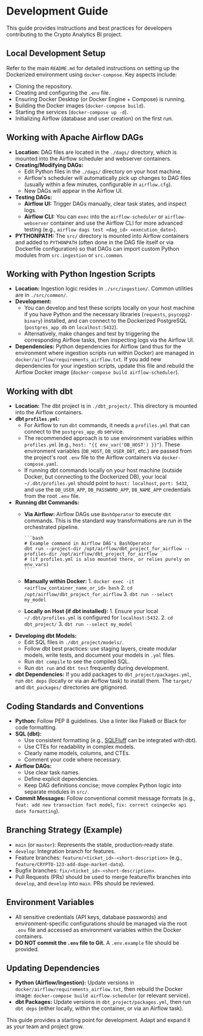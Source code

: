 # Development Guide

This guide provides instructions and best practices for developers contributing to the Crypto Analytics BI project.

## Local Development Setup

Refer to the main `README.md` for detailed instructions on setting up the Dockerized environment using `docker-compose`. Key aspects include:

- Cloning the repository.
- Creating and configuring the `.env` file.
- Ensuring Docker Desktop (or Docker Engine + Compose) is running.
- Building the Docker images (`docker-compose build`).
- Starting the services (`docker-compose up -d`).
- Initializing Airflow (database and user creation) on the first run.

## Working with Apache Airflow DAGs

- **Location:** DAG files are located in the `./dags/` directory, which is mounted into the Airflow scheduler and webserver containers.
- **Creating/Modifying DAGs:**
  - Edit Python files in the `./dags/` directory on your host machine.
  - Airflow's scheduler will automatically pick up changes to DAG files (usually within a few minutes, configurable in `airflow.cfg`).
  - New DAGs will appear in the Airflow UI.
- **Testing DAGs:**
  - **Airflow UI:** Trigger DAGs manually, clear task states, and inspect logs.
  - **Airflow CLI:** You can `exec` into the `airflow-scheduler` or `airflow-webserver` container and use the Airflow CLI for more advanced testing (e.g., `airflow dags test <dag_id> <execution_date>`).
- **PYTHONPATH:** The `src/` directory is mounted into Airflow containers and added to `PYTHONPATH` (often done in the DAG file itself or via Dockerfile configuration) so that DAGs can import custom Python modules from `src.ingestion` or `src.common`.

## Working with Python Ingestion Scripts

- **Location:** Ingestion logic resides in `./src/ingestion/`. Common utilities are in `./src/common/`.
- **Development:**
  - You can develop and test these scripts locally on your host machine if you have Python and the necessary libraries (`requests`, `psycopg2-binary`) installed, and can connect to the Dockerized PostgreSQL (`postgres_app_db` on `localhost:5432`).
  - Alternatively, make changes and test by triggering the corresponding Airflow tasks, then inspecting logs via the Airflow UI.
- **Dependencies:** Python dependencies for Airflow (and thus for the environment where ingestion scripts run within Docker) are managed in `docker/airflow/requirements_airflow.txt`. If you add new dependencies for your ingestion scripts, update this file and rebuild the Airflow Docker image (`docker-compose build airflow-scheduler`).

## Working with dbt

- **Location:** The dbt project is in `./dbt_project/`. This directory is mounted into the Airflow containers.
- **dbt `profiles.yml`:**
  - For Airflow to run `dbt` commands, it needs a `profiles.yml` that can connect to the `postgres_app_db` service.
  - The recommended approach is to use environment variables within `profiles.yml` (e.g., `host: "{{ env_var('DB_HOST') }}"`). These environment variables (`DB_HOST`, `DB_USER_DBT`, etc.) are passed from the project's root `.env` file to the Airflow containers via `docker-compose.yaml`.
  - If running dbt commands locally on your host machine (outside Docker, but connecting to the Dockerized DB), your local `~/.dbt/profiles.yml` should point to `host: localhost`, `port: 5432`, and use the `DB_USER_APP`, `DB_PASSWORD_APP`, `DB_NAME_APP` credentials from the root `.env` file.
- **Running dbt Commands:**
  - **Via Airflow:** Airflow DAGs use `BashOperator` to execute `dbt` commands. This is the standard way transformations are run in the orchestrated pipeline.

        ```bash
        # Example command in Airflow DAG's BashOperator
        dbt run --project-dir /opt/airflow/dbt_project_for_airflow --profiles-dir /opt/airflow/dbt_project_for_airflow 
        # (if profiles.yml is also mounted there, or relies purely on env_vars)
        ```

  - **Manually within Docker:**
        1. `docker exec -it <airflow_container_name_or_id> bash`
        2. `cd /opt/airflow/dbt_project_for_airflow`
        3. `dbt run --select my_model`
  - **Locally on Host (if dbt installed):**
        1. Ensure your local `~/.dbt/profiles.yml` is configured for `localhost:5432`.
        2. `cd dbt_project/`
        3. `dbt run --select my_model`
- **Developing dbt Models:**
  - Edit SQL files in `./dbt_project/models/`.
  - Follow dbt best practices: use staging layers, create modular models, write tests, and document your models in `.yml` files.
  - Run `dbt compile` to see the compiled SQL.
  - Run `dbt run` and `dbt test` frequently during development.
- **dbt Dependencies:** If you add packages to `dbt_project/packages.yml`, run `dbt deps` (locally or via an Airflow task) to install them. The `target/` and `dbt_packages/` directories are gitignored.

## Coding Standards and Conventions

- **Python:** Follow PEP 8 guidelines. Use a linter like Flake8 or Black for code formatting.
- **SQL (dbt):**
  - Use consistent formatting (e.g., [SQLFluff](https://sqlfluff.com/) can be integrated with dbt).
  - Use CTEs for readability in complex models.
  - Clearly name models, columns, and CTEs.
  - Comment your code where necessary.
- **Airflow DAGs:**
  - Use clear task names.
  - Define explicit dependencies.
  - Keep DAG definitions concise; move complex Python logic into separate modules in `src/`.
- **Commit Messages:** Follow conventional commit message formats (e.g., `feat: add new transaction fact model`, `fix: correct coingecko api date formatting`).

## Branching Strategy (Example)

- `main` (or `master`): Represents the stable, production-ready state.
- `develop`: Integration branch for features.
- Feature branches: `feature/<ticket_id>-<short-description>` (e.g., `feature/CRYPTO-123-add-doge-market-data`).
- Bugfix branches: `fix/<ticket_id>-<short-description>`.
- Pull Requests (PRs) should be used to merge feature/fix branches into `develop`, and `develop` into `main`. PRs should be reviewed.

## Environment Variables

- All sensitive credentials (API keys, database passwords) and environment-specific configurations should be managed via the root `.env` file and accessed as environment variables within the Docker containers.
- **DO NOT commit the `.env` file to Git.** A `.env.example` file should be provided.

## Updating Dependencies

- **Python (Airflow/Ingestion):** Update versions in `docker/airflow/requirements_airflow.txt`, then rebuild the Docker image: `docker-compose build airflow-scheduler` (or relevant service).
- **dbt Packages:** Update versions in `dbt_project/packages.yml`, then run `dbt deps` (either locally, within the container, or via an Airflow task).

This guide provides a starting point for development. Adapt and expand it as your team and project grow.
